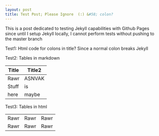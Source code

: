 ```yaml
---
layout: post
title: Test Post; Please Ignore  (:) &#58; colon?
---
```


This is a post dedicated to testing Jekyll capabilities with Github Pages since until I setup Jekyll locally, I cannot perform tests without pushing to the master branch

Test1: Html code for colons in title? Since a normal colon breaks Jekyll

Test2: Tables in markdown

| Title | Title2 |
| ----- | ------ |
| Rawr | ASNVAK |
| Stuff | is |
| here | maybe |


Test3: Tables in html
<table>
	<tr>
		<td> Rawr </td>
		<td> Rawr </td>
		<td> Rawr </td>
	</tr>
	<tr>
		<td> Rawr </td>
		<td> Rawr </td>
		<td> Rawr </td>
	</tr>
</table>